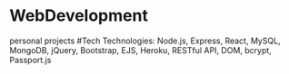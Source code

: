 # WebDevelopment
personal projects
#Tech
Technologies: Node.js, Express, React, MySQL, MongoDB, jQuery, Bootstrap, EJS, Heroku, RESTful API, DOM, bcrypt, Passport.js
